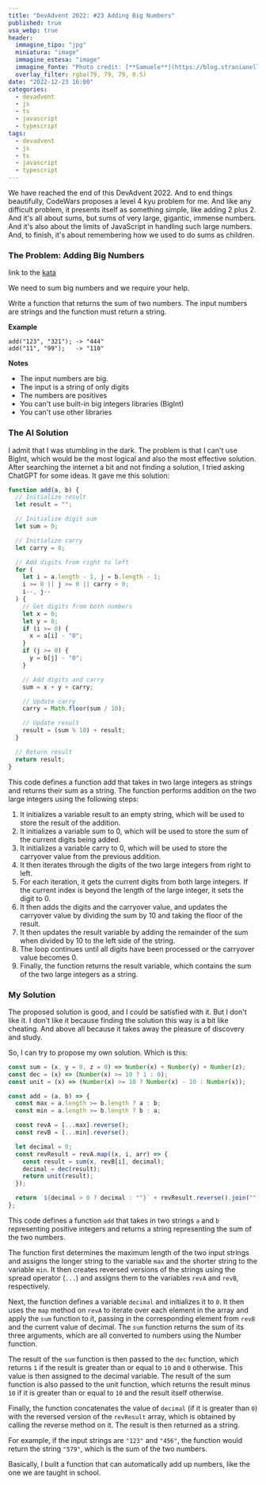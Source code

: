 ```yaml
---
title: "DevAdvent 2022: #23 Adding Big Numbers"
published: true
usa_webp: true
header:
  immagine_tipo: "jpg"
  miniatura: "image"
  immagine_estesa: "image"
  immagine_fonte: "Photo credit: [**Samuele**](https://blog.stranianelli.com/)"
  overlay_filter: rgba(79, 79, 79, 0.5)
date: "2022-12-23 16:00"
categories:
  - devadvent
  - js
  - ts
  - javascript
  - typescript
tags:
  - devadvent
  - js
  - ts
  - javascript
  - typescript
---
```


We have reached the end of this DevAdvent 2022. And to end things beautifully, CodeWars proposes a level 4 kyu problem for me. And like any difficult problem, it presents itself as something simple, like adding 2 plus 2. And it's all about sums, but sums of very large, gigantic, immense numbers. And it's also about the limits of JavaScript in handling such large numbers. And, to finish, it's about remembering how we used to do sums as children.

### The Problem: Adding Big Numbers

link to the [kata](https://www.codewars.com/kata/525f4206b73515bffb000b21)

We need to sum big numbers and we require your help.

Write a function that returns the sum of two numbers. The input numbers are strings and the function must return a string.

**Example**

```
add("123", "321"); -> "444"
add("11", "99");   -> "110"
```

**Notes**

- The input numbers are big.
- The input is a string of only digits
- The numbers are positives
- You can't use built-in big integers libraries (BigInt)
- You can't use other libraries

### The AI Solution

I admit that I was stumbling in the dark. The problem is that I can't use BigInt, which would be the most logical and also the most effective solution. After searching the internet a bit and not finding a solution, I tried asking ChatGPT for some ideas. It gave me this solution:

```js
function add(a, b) {
  // Initialize result
  let result = "";

  // Initialize digit sum
  let sum = 0;

  // Initialize carry
  let carry = 0;

  // Add digits from right to left
  for (
    let i = a.length - 1, j = b.length - 1;
    i >= 0 || j >= 0 || carry > 0;
    i--, j--
  ) {
    // Get digits from both numbers
    let x = 0;
    let y = 0;
    if (i >= 0) {
      x = a[i] - "0";
    }
    if (j >= 0) {
      y = b[j] - "0";
    }

    // Add digits and carry
    sum = x + y + carry;

    // Update carry
    carry = Math.floor(sum / 10);

    // Update result
    result = (sum % 10) + result;
  }

  // Return result
  return result;
}
```

This code defines a function add that takes in two large integers as strings and returns their sum as a string. The function performs addition on the two large integers using the following steps:

1. It initializes a variable result to an empty string, which will be used to store the result of the addition.
2. It initializes a variable sum to 0, which will be used to store the sum of the current digits being added.
3. It initializes a variable carry to 0, which will be used to store the carryover value from the previous addition.
4. It then iterates through the digits of the two large integers from right to left.
5. For each iteration, it gets the current digits from both large integers. If the current index is beyond the length of the large integer, it sets the digit to 0.
6. It then adds the digits and the carryover value, and updates the carryover value by dividing the sum by 10 and taking the floor of the result.
7. It then updates the result variable by adding the remainder of the sum when divided by 10 to the left side of the string.
8. The loop continues until all digits have been processed or the carryover value becomes 0.
9. Finally, the function returns the result variable, which contains the sum of the two large integers as a string.

### My Solution

The proposed solution is good, and I could be satisfied with it. But I don't like it. I don't like it because finding the solution this way is a bit like cheating. And above all because it takes away the pleasure of discovery and study.

So, I can try to propose my own solution. Which is this:

```js
const sum = (x, y = 0, z = 0) => Number(x) + Number(y) + Number(z);
const dec = (x) => (Number(x) >= 10 ? 1 : 0);
const unit = (x) => (Number(x) >= 10 ? Number(x) - 10 : Number(x));

const add = (a, b) => {
  const max = a.length >= b.length ? a : b;
  const min = a.length >= b.length ? b : a;

  const revA = [...max].reverse();
  const revB = [...min].reverse();

  let decimal = 0;
  const revResult = revA.map((x, i, arr) => {
    const result = sum(x, revB[i], decimal);
    decimal = dec(result);
    return unit(result);
  });

  return `${decimal > 0 ? decimal : ""}` + revResult.reverse().join("");
};
```

This code defines a function `add` that takes in two strings `a` and `b` representing positive integers and returns a string representing the sum of the two numbers.

The function first determines the maximum length of the two input strings and assigns the longer string to the variable `max` and the shorter string to the variable `min`. It then creates reversed versions of the strings using the spread operator (`...`) and assigns them to the variables `revA` and `revB`, respectively.

Next, the function defines a variable `decimal` and initializes it to `0`. It then uses the `map` method on `revA` to iterate over each element in the array and apply the `sum` function to it, passing in the corresponding element from `revB` and the current value of decimal. The `sum` function returns the sum of its three arguments, which are all converted to numbers using the Number function.

The result of the `sum` function is then passed to the `dec` function, which returns `1` if the result is greater than or equal to `10` and `0` otherwise. This value is then assigned to the decimal variable. The result of the sum function is also passed to the unit function, which returns the result minus `10` if it is greater than or equal to `10` and the result itself otherwise.

Finally, the function concatenates the value of `decimal` (if it is greater than `0`) with the reversed version of the `revResult` array, which is obtained by calling the reverse method on it. The result is then returned as a string.

For example, if the input strings are `"123"` and `"456"`, the function would return the string `"579"`, which is the sum of the two numbers.

Basically, I built a function that can automatically add up numbers, like the one we are taught in school.
